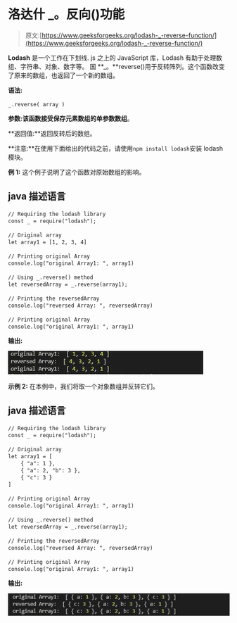 # 洛达什 _。反向()功能

> 原文:[https://www.geeksforgeeks.org/lodash-_-reverse-function/](https://www.geeksforgeeks.org/lodash-_-reverse-function/)

**Lodash** 是一个工作在下划线. js 之上的 JavaScript 库，Lodash 有助于处理数组、字符串、对象、数字等。
国 **_。**reverse()用于反转阵列。这个函数改变了原来的数组，也返回了一个新的数组。

**语法:**

```
_.reverse( array )
```

**参数:**该函数接受保存元素数组的单参数**数组**。

**返回值:**返回反转后的数组。

**注意:**在使用下面给出的代码之前，请使用`npm install lodash`安装 lodash 模块。

**例 1:** 这个例子说明了这个函数对原始数组的影响。

## java 描述语言

```
// Requiring the lodash library
const _ = require("lodash");

// Original array
let array1 = [1, 2, 3, 4]

// Printing original Array
console.log("original Array1: ", array1)

// Using _.reverse() method
let reversedArray = _.reverse(array1);

// Printing the reversedArray
console.log("reversed Array: ", reversedArray)

// Printing original Array
console.log("original Array1: ", array1)
```

**输出:**

![](img/e47efbe00ae334173c9739eb0518d839.png)

**示例 2:** 在本例中，我们将取一个对象数组并反转它们。

## java 描述语言

```
// Requiring the lodash library
const _ = require("lodash");

// Original array
let array1 = [
    { "a": 1 }, 
    { "a": 2, "b": 3 }, 
    { "c": 3 }
]

// Printing original Array
console.log("original Array1: ", array1)

// Using _.reverse() method
let reversedArray = _.reverse(array1);

// Printing the reversedArray
console.log("reversed Array: ", reversedArray)

// Printing original Array
console.log("original Array1: ", array1)
```

**输出:**

![](img/a6dc519996231d20fea4dfe3472086d4.png)